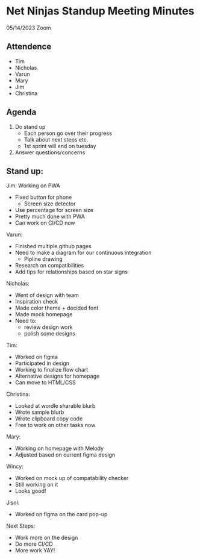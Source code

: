 # Net Ninjas Standup Meeting Minutes

05/14/2023 Zoom

## Attendence

- Tim 
- Nicholas
- Varun
- Mary
- Jim
- Christina

## Agenda

1. Do stand up
	- Each person go over their progress
	- Talk about next steps etc.
	- 1st sprint will end on tuesday
2. Answer questions/concerns

## Stand up:

Jim: Working on PWA
- Fixed button for phone
	- Screen size detector
- Use percentage for screen size
- Pretty much done with PWA
- Can work on CI/CD now

Varun:
- Finished multiple github pages
- Need to make a diagram for our continuous integration
	- Pipline drawing
- Research on compatibilities
- Add tips for relationships based on star signs

Nicholas:
- Went of design with team
- Inspiration check
- Made color theme + decided font
- Made mock homepage
- Need to:
	- review design work
	- polish some designs

Tim:
- Worked on figma
- Participated in design
- Working to finalize flow chart
- Alternative designs for homepage
- Can move to HTML/CSS

Christina:
- Looked at wordle sharable blurb
- Wrote sample blurb
- Wrote clipboard copy code
- Free to work on other tasks now

Mary:
- Working on homepage with Melody
- Adjusted based on current figma design

Wincy:
- Worked on mock up of compatability checker
- Still working on it
- Looks good!

Jisol:
- Worked on figma on the card pop-up


Next Steps:
- Work more on the design
- Do more CI/CD
- More work YAY!
